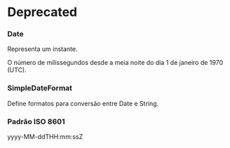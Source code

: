 # Deprecated

### Date

Representa um instante.

O número de milissegundos desde a meia noite do dia 1 de janeiro de 1970 (UTC).

### SimpleDateFormat

Define formatos para conversão entre Date e String.

### Padrão ISO 8601

yyyy-MM-ddTHH:mm:ssZ
